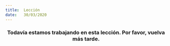 ```yaml
---
title:  Lección
date:   30/03/2020
---
```


### <center>Todavía estamos trabajando en esta lección. Por favor, vuelva más tarde.</center>